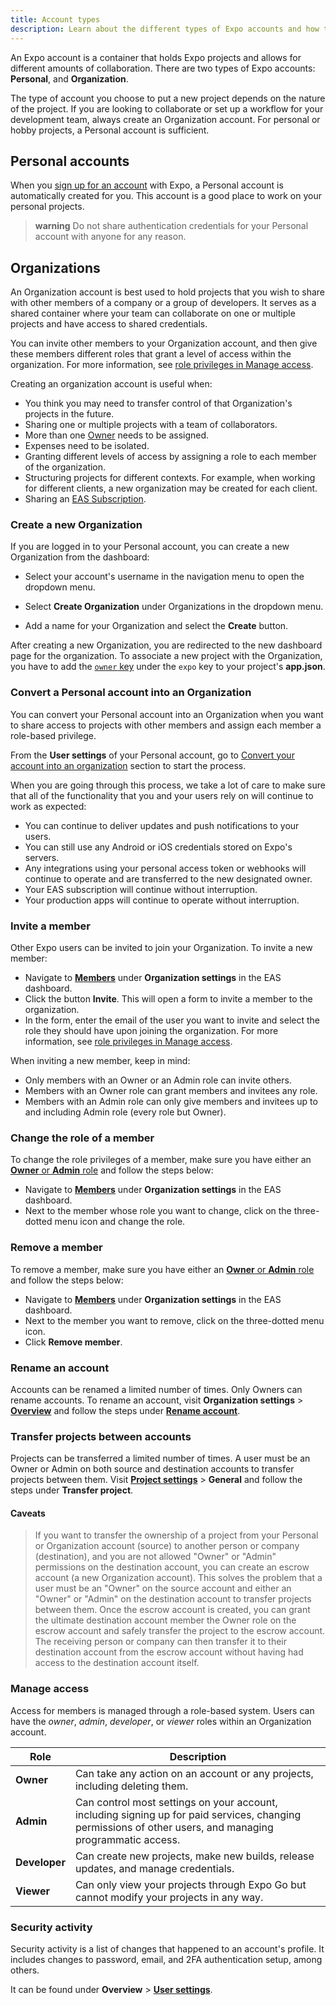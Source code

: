 ```yaml
---
title: Account types
description: Learn about the different types of Expo accounts and how to use them.
---
```


An Expo account is a container that holds Expo projects and allows for different amounts of collaboration. There are two types of Expo accounts: **Personal**, and **Organization**.

The type of account you choose to put a new project depends on the nature of the project. If you are looking to collaborate or set up a workflow for your development team, always create an Organization account. For personal or hobby projects, a Personal account is sufficient.

## Personal accounts

When you [sign up for an account](https://expo.dev/signup) with Expo, a Personal account is automatically created for you. This account is a good place to work on your personal projects.

> **warning** Do not share authentication credentials for your Personal account with anyone for any reason.

## Organizations

An Organization account is best used to hold projects that you wish to share with other members of a company or a group of developers. It serves as a shared container where your team can collaborate on one or multiple projects and have access to shared credentials.

You can invite other members to your Organization account, and then give these members different roles that grant a level of access within the organization. For more information, see [role privileges in Manage access](#manage-access).

Creating an organization account is useful when:

- You think you may need to transfer control of that Organization's projects in the future.
- Sharing one or multiple projects with a team of collaborators.
- More than one [Owner](/accounts/account-types/#manage-access) needs to be assigned.
- Expenses need to be isolated.
- Granting different levels of access by assigning a role to each member of the organization.
- Structuring projects for different contexts. For example, when working for different clients, a new organization may be created for each client.
- Sharing an [EAS Subscription](/eas/).

### Create a new Organization

If you are logged in to your Personal account, you can create a new Organization from the dashboard:

- Select your account's username in the navigation menu to open the dropdown menu.
- Select **Create Organization** under Organizations in the dropdown menu.

- Add a name for your Organization and select the **Create** button.

After creating a new Organization, you are redirected to the new dashboard page for the organization. To associate a new project with the Organization, you have to add the [`owner` key](/versions/latest/config/app/#owner) under the `expo` key to your project's **app.json**.

### Convert a Personal account into an Organization

You can convert your Personal account into an Organization when you want to share access to projects with other members and assign each member a role-based privilege.

From the **User settings** of your Personal account, go to [Convert your account into an organization](https://expo.dev/settings#convert-account) section to start the process.

When you are going through this process, we take a lot of care to make sure that all of the functionality that you and your users rely on will continue to work as expected:

- You can continue to deliver updates and push notifications to your users.
- You can still use any Android or iOS credentials stored on Expo's servers.
- Any integrations using your personal access token or webhooks will continue to operate and are transferred to the new designated owner.
- Your EAS subscription will continue without interruption.
- Your production apps will continue to operate without interruption.

### Invite a member

Other Expo users can be invited to join your Organization. To invite a new member:

- Navigate to [**Members**](https://expo.dev/settings/members) under **Organization settings** in the EAS dashboard.
- Click the button **Invite**. This will open a form to invite a member to the organization.
- In the form, enter the email of the user you want to invite and select the role they should have upon joining the organization. For more information, see [role privileges in Manage access](#manage-access).

When inviting a new member, keep in mind:

- Only members with an Owner or an Admin role can invite others.
- Members with an Owner role can grant members and invitees any role.
- Members with an Admin role can only give members and invitees up to and including Admin role (every role but Owner).

### Change the role of a member

To change the role privileges of a member, make sure you have either an [**Owner** or **Admin** role](/accounts/account-types/#manage-access) and follow the steps below:

- Navigate to [**Members**](https://expo.dev/settings/members) under **Organization settings** in the EAS dashboard.
- Next to the member whose role you want to change, click on the three-dotted menu icon and change the role.

### Remove a member

To remove a member, make sure you have either an [**Owner** or **Admin** role](/accounts/account-types/#manage-access) and follow the steps below:

- Navigate to [**Members**](https://expo.dev/settings/members) under **Organization settings** in the EAS dashboard.
- Next to the member you want to remove, click on the three-dotted menu icon.
- Click **Remove member**.

### Rename an account

Accounts can be renamed a limited number of times. Only Owners can rename accounts. To rename an account, visit **Organization settings** > [**Overview**](https://expo.dev/accounts/[account]/settings) and follow the steps under [**Rename account**](https://expo.dev/accounts/[account]/settings#rename-account).

### Transfer projects between accounts

Projects can be transferred a limited number of times. A user must be an Owner or Admin on both source and destination accounts to transfer projects between them. Visit [**Project settings**](https://expo.dev/accounts/[account]/projects/[project]/settings) > **General** and follow the steps under **Transfer project**.

#### Caveats

> If you want to transfer the ownership of a project from your Personal or Organization account (source) to another person or company (destination), and you are not allowed "Owner" or "Admin" permissions on the destination account, you can create an escrow account (a new Organization account). This solves the problem that a user must be an "Owner" on the source account and either an "Owner" or "Admin" on the destination account to transfer projects between them. Once the escrow account is created, you can grant the ultimate destination account member the Owner role on the escrow account and safely transfer the project to the escrow account. The receiving person or company can then transfer it to their destination account from the escrow account without having had access to the destination account itself.

### Manage access

Access for members is managed through a role-based system. Users can have the _owner_, _admin_, _developer_, or _viewer_ roles within an Organization account.

| Role          | Description                                                                                                                                               |
| ------------- | --------------------------------------------------------------------------------------------------------------------------------------------------------- |
| **Owner**     | Can take any action on an account or any projects, including deleting them.                                                                               |
| **Admin**     | Can control most settings on your account, including signing up for paid services, changing permissions of other users, and managing programmatic access. |
| **Developer** | Can create new projects, make new builds, release updates, and manage credentials.                                                                        |
| **Viewer**    | Can only view your projects through Expo Go but cannot modify your projects in any way.                                                                   |

### Security activity

Security activity is a list of changes that happened to an account's profile. It includes changes to password, email, and 2FA authentication setup, among others.

It can be found under **Overview** > [**User settings**](https://expo.dev/settings).
